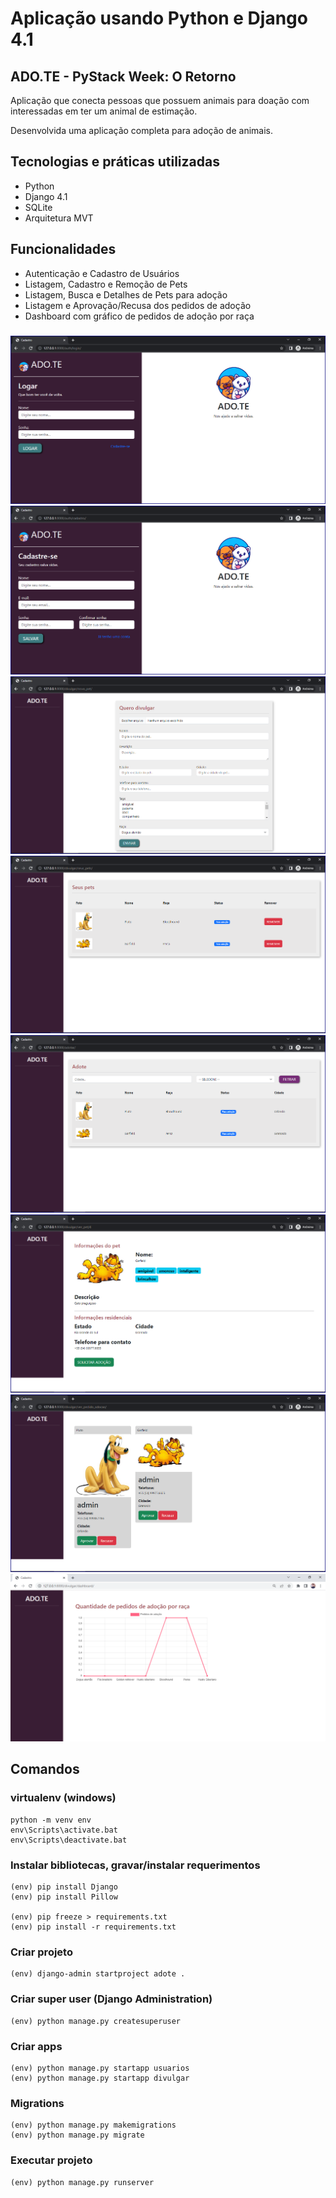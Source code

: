 # Aplicação usando Python e Django 4.1

## ADO.TE - PyStack Week: O Retorno

Aplicação que conecta pessoas que possuem animais para doação com interessadas em ter um animal de estimação.

Desenvolvida uma aplicação completa para adoção de animais.

## Tecnologias e práticas utilizadas
- Python
- Django 4.1
- SQLite
- Arquitetura MVT

## Funcionalidades
- Autenticação e Cadastro de Usuários
- Listagem, Cadastro e Remoção de Pets
- Listagem, Busca e Detalhes de Pets para adoção
- Listagem e Aprovação/Recusa dos pedidos de adoção
- Dashboard com gráfico de pedidos de adoção por raça

###

![alt text](https://raw.githubusercontent.com/samuel-oldra/ADO.TE/main/README_IMGS/logar.png)
![alt text](https://raw.githubusercontent.com/samuel-oldra/ADO.TE/main/README_IMGS/cadastre-se.png)
![alt text](https://raw.githubusercontent.com/samuel-oldra/ADO.TE/main/README_IMGS/novo_pet.png)
![alt text](https://raw.githubusercontent.com/samuel-oldra/ADO.TE/main/README_IMGS/seus_pets.png)
![alt text](https://raw.githubusercontent.com/samuel-oldra/ADO.TE/main/README_IMGS/adote.png)
![alt text](https://raw.githubusercontent.com/samuel-oldra/ADO.TE/main/README_IMGS/ver_pet.png)
![alt text](https://raw.githubusercontent.com/samuel-oldra/ADO.TE/main/README_IMGS/ver_pedido_adocao.png)
![alt text](https://raw.githubusercontent.com/samuel-oldra/ADO.TE/main/README_IMGS/dashboard.png)

## Comandos

### virtualenv (windows)
```
python -m venv env
env\Scripts\activate.bat
env\Scripts\deactivate.bat
```

### Instalar bibliotecas, gravar/instalar requerimentos
```
(env) pip install Django
(env) pip install Pillow

(env) pip freeze > requirements.txt
(env) pip install -r requirements.txt
```

### Criar projeto
```
(env) django-admin startproject adote .
```

### Criar super user (Django Administration)
```
(env) python manage.py createsuperuser
```

### Criar apps
```
(env) python manage.py startapp usuarios
(env) python manage.py startapp divulgar
```

### Migrations
```
(env) python manage.py makemigrations
(env) python manage.py migrate
```

### Executar projeto
```
(env) python manage.py runserver
```